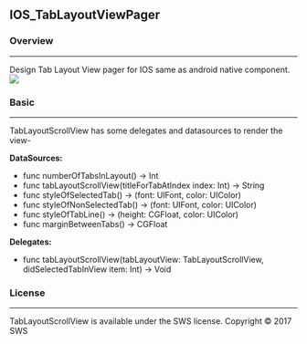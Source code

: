 ## IOS_TabLayoutViewPager

### Overview
____________________________________________________________________________________________
Design Tab Layout View pager for IOS same as android native component.
![](https://photos.google.com/share/AF1QipP8UzHPvro-cibYxKqU5ZKhxyiF9gEnOAcafttm1jzqQecX_tpKYo2_lxzulvWCrw?key=d0NWZ0JseGN1cE5rSFZEeGlwellSa2NTVko0dUp3)

### Basic
____________________________________________________________________________________________

TabLayoutScrollView has some delegates and datasources to render the view-

**DataSources:**
- func numberOfTabsInLayout() -> Int
- func tabLayoutScrollView(titleForTabAtIndex index: Int) -> String
- func styleOfSelectedTab() -> (font: UIFont, color: UIColor)
- func styleOfNonSelectedTab() -> (font: UIFont, color: UIColor)
- func styleOfTabLine() -> (height: CGFloat, color: UIColor)
- func marginBetweenTabs() -> CGFloat

    
**Delegates:**
- func tabLayoutScrollView(tabLayoutView: TabLayoutScrollView, didSelectedTabInView item: Int) -> Void

    
    
### License
____________________________________________________________________________________________
TabLayoutScrollView is available under the SWS license.
Copyright © 2017 SWS

